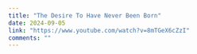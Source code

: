 ```yaml
---
title: "The Desire To Have Never Been Born"
date: 2024-09-05
link: "https://www.youtube.com/watch?v=8mTGeX6cZzI"
comments: ""
---
```


